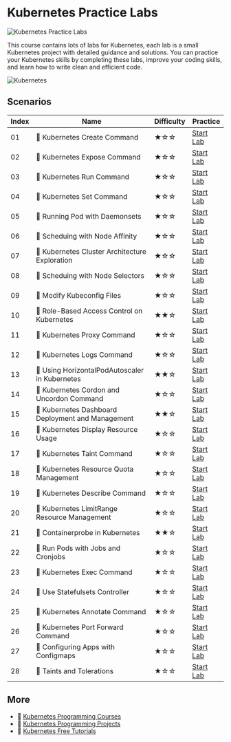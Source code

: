 # Kubernetes Practice Labs

![Kubernetes Practice Labs](https://cover-creator.appbot.io/kubernetes-practice-labs.png)

This course contains lots of labs for Kubernetes, each lab is a small Kubernetes project with detailed guidance and solutions. You can practice your Kubernetes skills by completing these labs, improve your coding skills, and learn how to write clean and efficient code.

![Kubernetes](https://img.shields.io/badge/Kubernetes-whitesmoke?style=for-the-badge&logo=kubernetes)


## Scenarios

|   Index | Name                                             | Difficulty   | Practice                                                            |
|---------|--------------------------------------------------|--------------|---------------------------------------------------------------------|
|      01 | 📖 Kubernetes Create Command                      | ★☆☆          | <a target='_blank' href='https://labex.io/labs/8506'>Start Lab</a>  |
|      02 | 📖 Kubernetes Expose Command                      | ★☆☆          | <a target='_blank' href='https://labex.io/labs/8452'>Start Lab</a>  |
|      03 | 📖 Kubernetes Run Command                         | ★☆☆          | <a target='_blank' href='https://labex.io/labs/8456'>Start Lab</a>  |
|      04 | 📖 Kubernetes Set Command                         | ★☆☆          | <a target='_blank' href='https://labex.io/labs/8424'>Start Lab</a>  |
|      05 | 📖 Running Pod with Daemonsets                    | ★☆☆          | <a target='_blank' href='https://labex.io/labs/8454'>Start Lab</a>  |
|      06 | 📖 Scheduing with Node Affinity                   | ★☆☆          | <a target='_blank' href='https://labex.io/labs/18468'>Start Lab</a> |
|      07 | 📖 Kubernetes Cluster Architecture Exploration    | ★☆☆          | <a target='_blank' href='https://labex.io/labs/8450'>Start Lab</a>  |
|      08 | 📖 Scheduing with Node Selectors                  | ★☆☆          | <a target='_blank' href='https://labex.io/labs/15001'>Start Lab</a> |
|      09 | 📖 Modify Kubeconfig Files                        | ★☆☆          | <a target='_blank' href='https://labex.io/labs/11297'>Start Lab</a> |
|      10 | 📖 Role-Based Access Control on Kubernetes        | ★★☆          | <a target='_blank' href='https://labex.io/labs/9203'>Start Lab</a>  |
|      11 | 📖 Kubernetes Proxy Command                       | ★☆☆          | <a target='_blank' href='https://labex.io/labs/8097'>Start Lab</a>  |
|      12 | 📖 Kubernetes Logs Command                        | ★☆☆          | <a target='_blank' href='https://labex.io/labs/8099'>Start Lab</a>  |
|      13 | 📖 Using HorizontalPodAutoscaler in Kubernetes    | ★★☆          | <a target='_blank' href='https://labex.io/labs/34031'>Start Lab</a> |
|      14 | 📖 Kubernetes Cordon and Uncordon Command         | ★☆☆          | <a target='_blank' href='https://labex.io/labs/9664'>Start Lab</a>  |
|      15 | 📖 Kubernetes Dashboard Deployment and Management | ★★☆          | <a target='_blank' href='https://labex.io/labs/15042'>Start Lab</a> |
|      16 | 📖 Kubernetes Display Resource Usage              | ★☆☆          | <a target='_blank' href='https://labex.io/labs/11358'>Start Lab</a> |
|      17 | 📖 Kubernetes Taint Command                       | ★☆☆          | <a target='_blank' href='https://labex.io/labs/9195'>Start Lab</a>  |
|      18 | 📖 Kubernetes Resource Quota Management           | ★☆☆          | <a target='_blank' href='https://labex.io/labs/15823'>Start Lab</a> |
|      19 | 📖 Kubernetes Describe Command                    | ★☆☆          | <a target='_blank' href='https://labex.io/labs/8101'>Start Lab</a>  |
|      20 | 📖 Kubernetes LimitRange Resource Management      | ★☆☆          | <a target='_blank' href='https://labex.io/labs/15819'>Start Lab</a> |
|      21 | 📖 Containerprobe in Kubernetes                   | ★★☆          | <a target='_blank' href='https://labex.io/labs/12263'>Start Lab</a> |
|      22 | 📖 Run Pods with Jobs and Cronjobs                | ★☆☆          | <a target='_blank' href='https://labex.io/labs/11300'>Start Lab</a> |
|      23 | 📖 Kubernetes Exec Command                        | ★☆☆          | <a target='_blank' href='https://labex.io/labs/8502'>Start Lab</a>  |
|      24 | 📖 Use Statefulsets Controller                    | ★☆☆          | <a target='_blank' href='https://labex.io/labs/9205'>Start Lab</a>  |
|      25 | 📖 Kubernetes Annotate Command                    | ★☆☆          | <a target='_blank' href='https://labex.io/labs/9679'>Start Lab</a>  |
|      26 | 📖 Kubernetes Port Forward Command                | ★☆☆          | <a target='_blank' href='https://labex.io/labs/18494'>Start Lab</a> |
|      27 | 📖 Configuring Apps with Configmaps               | ★☆☆          | <a target='_blank' href='https://labex.io/labs/9689'>Start Lab</a>  |
|      28 | 📖 Taints and Tolerations                         | ★☆☆          | <a target='_blank' href='https://labex.io/labs/34029'>Start Lab</a> |

## More

- 🔗 [Kubernetes Programming Courses](https://github.com/labex-labs/awesome-programming-courses)
- 🔗 [Kubernetes Programming Projects](https://github.com/labex-labs/awesome-programming-projects)
- 🔗 [Kubernetes Free Tutorials](https://github.com/labex-labs/kubernetes-free-tutorials)

